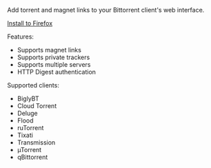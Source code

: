 Add torrent and magnet links to your Bittorrent client's web interface.

[Install to Firefox](https://addons.mozilla.org/en-US/firefox/addon/torrent-control/)

Features:
- Supports magnet links
- Supports private trackers
- Supports multiple servers
- HTTP Digest authentication

Supported clients:
- BiglyBT
- Cloud Torrent
- Deluge
- Flood
- ruTorrent
- Tixati
- Transmission
- µTorrent
- qBittorrent
